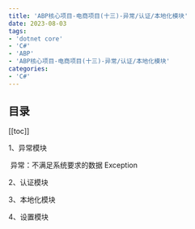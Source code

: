 ```yaml
---
title: 'ABP核心项目-电商项目(十三)-异常/认证/本地化模块'
date: 2023-08-03
tags:
- 'dotnet core'
- 'C#'
- 'ABP'
- 'ABP核心项目-电商项目(十三)-异常/认证/本地化模块'
categories:
- 'C#'
---
```



## 目录
[[toc]]

1、异常模块

​      异常：不满足系统要求的数据 Exception

2、认证模块 

3、本地化模块

4、设置模块